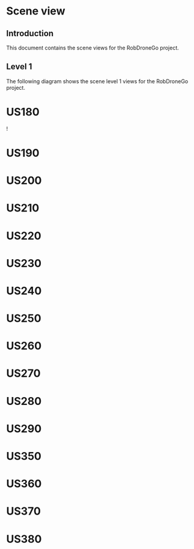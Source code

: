 # Scene view #

## Introduction ##

This document contains the scene views for the RobDroneGo project.


## Level 1 ##

The following diagram shows the scene level 1 views for the RobDroneGo project.


# US180 #

!

# US190 #

# US200 #

# US210 #

# US220 #

# US230 #

# US240 #

# US250 #

# US260 #

# US270 #

# US280 #

# US290 #

# US350 #

# US360 #

# US370 #

# US380 #



